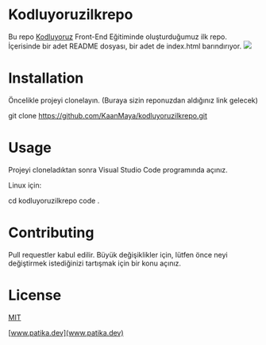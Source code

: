 # Kodluyoruzilkrepo
Bu repo [Kodluyoruz](https://www.kodluyoruz.org/) Front-End Eğitiminde oluşturduğumuz ilk repo. İçerisinde bir adet README dosyası, bir adet de index.html barındırıyor.
![](https://www.hizliresim.com/3vaqwqx)
# Installation
Öncelikle projeyi clonelayın. (Buraya sizin reponuzdan aldığınız link gelecek)

git clone https://github.com/KaanMaya/kodluyoruzilkrepo.git
# Usage
Projeyi cloneladıktan sonra Visual Studio Code programında açınız.

Linux için:

cd kodluyoruzilkrepo
code .
# Contributing
Pull requestler kabul edilir. Büyük değişiklikler için, lütfen önce neyi değiştirmek istediğinizi tartışmak için bir konu açınız.
# License
[MIT](https://choosealicense.com/licenses/mit/)

[www.patika.dev](www.patika.dev)

